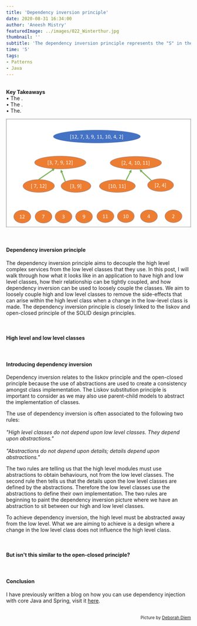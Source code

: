 ```yaml
---
title: 'Dependency inversion principle'
date: 2020-08-31 16:34:00
author: 'Aneesh Mistry'
featuredImage: ../images/022_Winterthur.jpg
thumbnail: ''
subtitle: 'The dependency inversion principle represents the "S" in the 5 mnemonic acronym "SOLID" for design principles. Dependency inversion enables loose-coupling of services to promote reusable code and '
time: '5'
tags:
- Patterns
- Java
---
```

<br>
<strong>Key Takeaways</strong><br>
&#8226; The .<br>
&#8226; The .<br>
&#8226; The.<br>

![Merge sort step 2](../../src/images/011MergeSort2.png)


<br>
<h4>Dependency inversion principle</h4>
<p>
The dependency inversion principle aims to decouple the high level complex services from the low level classes that they use. In this post, I will walk through how what it looks like in an application to have high and low level classes, how their relationship can be tightly coupled, and how dependency inversion can be used to loosely couple the classes. We aim to loosely couple high and low level classes to remove the side-effects that can arise within the high level class when a change in the low-level class is made. The dependency inversion principle is closely linked to the liskov and open-closed principle of the SOLID design principles. 
<p>

<br>
<h4>High level and low level classes</h4>
<p>

</p>

<br>
<h4>Introducing dependency inversion</h4>
<p>
Dependency inversion relates to the liskov principle and the open-closed principle because the use of abstractions are used to create a consistency amongst class implementation. The Liskov substitution principle is important to consider as we may also use parent-child models to abstract the implementation of classes.
</p>
<p>
The use of dependency inversion is often associated to the following two rules:<br>
<br>
<i>"High level classes do not depend upon low level classes. They depend upon abstractions."</i><br>
<br>
<i>"Abstractions do not depend upon details; details depend upon abstractions."</i>
</p>
<p>
The two rules are telling us that the high level modules must use abstractions to obtain behaviours, not from the low level classes. The second rule then tells us that the details upon the low level classes are defined by the abstractions. Therefore the low level classes use the abstractions to define their own implementation. The two rules are beginning to paint the dependency inversion picture where we have an abstraction to sit between our high and low level classes.
</p>
<p>
To achieve dependency inversion, the high level must be abstracted away from the low level. What we are aiming to achieve is a design where a change in the low level class does not influence the high level class.
</p>
<br>
<h4>But isn't this similar to the open-closed principle?</h4>
<p>


</p>

<br>
<h4>Conclusion</h4>
<p>
I have previously written a blog on how you can use dependency injection with core Java and Spring, visit it <a href="" target="blank">here</a>. 

</p>

<br>
<small style="float: right;" >Picture by <a target="_blank" href="https://unsplash.com/@debidiemski">Deborah Diem</small></a><br>
